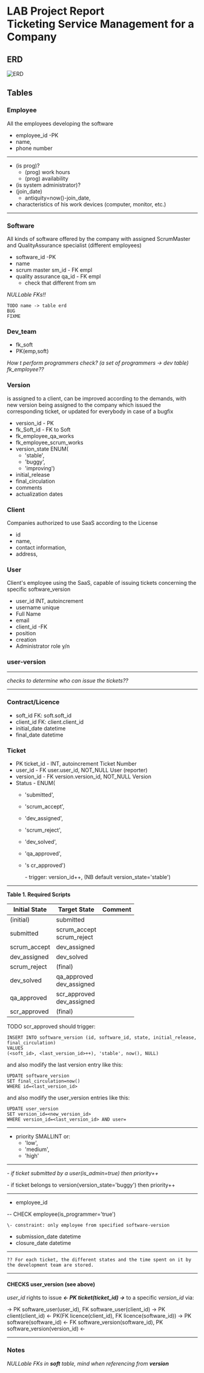# LAB Project Report<br/>Ticketing Service Management for a Company

## ERD

![ERD](2022-02-25_ERD.png)

## Tables

### Employee

All the employees developing the software

* employee_id   -PK
* name,
* phone number

---

* (is prog)?
  * (prog) work hours
  * (prog) availability
* (is system administrator)?
* (join_date)
  * antiquity=now()-join_date,
* characteristics of his work devices (computer, monitor, etc.)

---

### Software

All kinds of software offered by the company with assigned ScrumMaster and QualityAssurance specialist (different employees)

* software_id        -PK
* name
* scrum master sm_id        - FK empl
* quality assurance qa_id   - FK empl
  * check that different from sm

*NULLable FKs!!*

    TODO name -> table erd
    BUG
    FIXME


### Dev_team

* fk_soft
* PK(emp,soft)

*How t perform programmers check? (a set of programmers -> dev table)
fk_employee??*

### Version

is assigned to a client, can be improved according to the demands, with new version being assigned to the company which issued the corresponding ticket, or updated for everybody in case of a bugfix

* version_id    - PK
* fk_Soft_id    - FK to Soft
* fk_employee_qa_works
* fk_employee_scrum_works
* version_state ENUM(
  * 'stable',
  * 'buggy',
  * 'improving')
* initial_release
* final_circulation
* comments
* actualization dates

### Client

Companies authorized to use SaaS according to the License

* id
* name,
* contact information,
* address,

### User

Client's employee using the SaaS, capable of issuing tickets concerning the specific software_version

* user_id        INT, autoincrement
* username        unique
* Full Name
* email
* client_id        -FK
* position
* creation
* Administrator role y/n

### user-version 

---

*checks to determine who can issue the tickets??*

---

### Contract/Licence

* soft_id            FK: soft.soft_id
* client_id          FK: client.client_id
* initial_date        datetime
* final_date        datetime

### Ticket

* PK ticket_id    - INT, autoincrement        Ticket Number
* user_id    - FK user.user_id, NOT_NULL        User (reporter)
* version_id    - FK version.version_id, NOT_NULL    Version
* Status        - ENUM(
  * 'submitted',
  * 'scrum_accept',
  * 'dev_assigned',
  * 'scrum_reject',
  * 'dev_solved',
  * 'qa_approved',
  * 's cr_approved')

    \- trigger: version_id++, (NB default version_state='stable')

---

**Table 1. Required Scripts**

|Initial State|Target State|Comment|
| --- | --- | --- |
(initial)|submitted||
|submitted|scrum_accept<br/>scrum_reject||\
|scrum_accept|dev_assigned||
|dev_assigned|dev_solved||
|scrum_reject|(final)||
|dev_solved|qa_approved<br/>dev_assigned||
|qa_approved|scr_approved<br/>dev_assigned||
|scr_approved|(final)||

TODO scr_approved should trigger:

    INSERT INTO software_version (id, software_id, state, initial_release, final_circulation)
    VALUES
    (<soft_id>, <last_version_id>++), 'stable', now(), NULL)

and also modify the last version entry like this:

    UPDATE software_version 
    SET final_circulation=now()
    WHERE id=<last_version_id>

and also modify the user_version entries like this:

    UPDATE user_version 
    SET version_id=<new_version_id>
    WHERE version_id=<last_version_id> AND user=
---


* priority        SMALLINT or:
  * 'low',
  * 'medium',
  * 'high'

---

*\- if ticket submitted by a user(is_admin=true) then priority++*

\- if ticket belongs to version(version_state='buggy') then priority++

---

* employee_id

-- CHECK employee(is_programmer='true')

    \- constraint: only employee from specified software-version

* submission_date    datetime
* closure_date        datetime

---

    ?? For each ticket, the different states and the time spent on it by the development team are stored.

---

#### CHECKS user_version (see above)

 *user_id* rights to issue ***<- PK ticket(ticket_id) ->*** to a specific *version_id* via:

-> PK software_user(user_id), FK software_user(client_id) -> PK client(client_id) <- PK(FK licence(client_id), FK licence(software_id)) -> PK software(software_id) <- FK software_version(software_id), PK software_version(version_id) <-

---

### Notes

*NULLable FKs in **soft** table, mind when referencing from **version***
